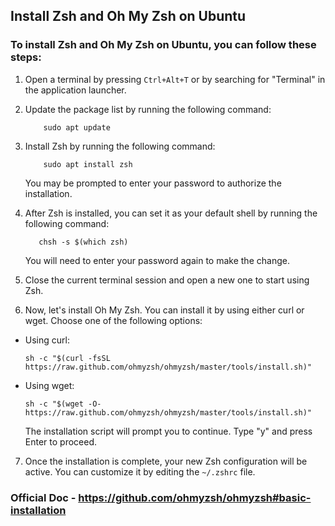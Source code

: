 ## Install Zsh and Oh My Zsh on Ubuntu

### To install Zsh and Oh My Zsh on Ubuntu, you can follow these steps:

1. Open a terminal by pressing `Ctrl+Alt+T` or by searching for "Terminal" in the application launcher.

2. Update the package list by running the following command:
    ```shell
        sudo apt update
    ```

3. Install Zsh by running the following command:
    ```shell
        sudo apt install zsh
    ```
    You may be prompted to enter your password to authorize the installation.

4. After Zsh is installed, you can set it as your default shell by running the following command:
    ```shell
       chsh -s $(which zsh)
    ```
    You will need to enter your password again to make the change.

5. Close the current terminal session and open a new one to start using Zsh.

6. Now, let's install Oh My Zsh. You can install it by using either curl or wget. Choose one of the following options:

- Using curl:
  ```shell
  sh -c "$(curl -fsSL https://raw.github.com/ohmyzsh/ohmyzsh/master/tools/install.sh)"
  ```

- Using wget:
  ```shell
  sh -c "$(wget -O- https://raw.github.com/ohmyzsh/ohmyzsh/master/tools/install.sh)"
  ```

    The installation script will prompt you to continue. Type "y" and press Enter to proceed.

7. Once the installation is complete, your new Zsh configuration will be active. You can customize it by editing the `~/.zshrc` file.

### Official Doc - https://github.com/ohmyzsh/ohmyzsh#basic-installation